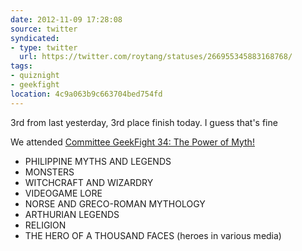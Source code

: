```yaml
---
date: 2012-11-09 17:28:08
source: twitter
syndicated:
- type: twitter
  url: https://twitter.com/roytang/statuses/266955345883168768/
tags:
- quiznight
- geekfight
location: 4c9a063b9c663704bed754fd
---
```


3rd from last yesterday, 3rd place finish today. I guess that's fine

We attended [Committee GeekFight 34: The Power of Myth!](https://www.facebook.com/events/270853179700207/)

- PHILIPPINE MYTHS AND LEGENDS
- MONSTERS
- WITCHCRAFT AND WIZARDRY
- VIDEOGAME LORE
- NORSE AND GRECO-ROMAN MYTHOLOGY
- ARTHURIAN LEGENDS
- RELIGION
- THE HERO OF A THOUSAND FACES (heroes in various media)

